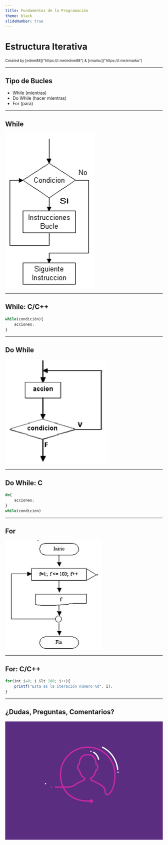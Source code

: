 ```yaml
---
title: Fundamentos de la Programación
theme: black
slideNumber: true
---
```


# Estructura Iterativa
<small>
Created by <i class="fab fa-telegram"></i>
[edme88]("https://t.me/edme88") & 
<i class="fab fa-telegram"></i>
[rmarku]("https://t.me/rmarku")
</small>

---
## Tipo de Bucles
* While (mientras)
* Do While (hacer mientras)
* For (para)

---
## While
![Control Repetitivo](images/U4_coltrol_repetitivo/while.png)

---
## While: C/C++
````javascript
while(condición){
    acciones;
}
````

---
## Do While
![Do While](images/U4_coltrol_repetitivo/do_while.png)

---
## Do While: C
````javascript
do{
    acciones;
}
while(condicion)
````

---
## For
![Control Repetitivo](images/U4_coltrol_repetitivo/for.png)

---
## For: C/C++
````javascript
for(int i=0; i &lt 100; i++){
    printf("Esta es la iteración número %d", i);
}
````

---
## ¿Dudas, Preguntas, Comentarios?
![DUDAS](images/pregunta.gif)
